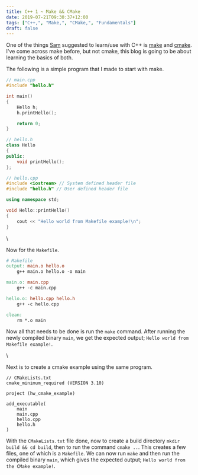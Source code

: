 ```yaml
---
title: C++ 1 ~ Make && CMake
date: 2019-07-21T09:30:37+12:00
tags: ["C++,", "Make,", "CMake,", "Fundamentals"]
draft: false
---
```


One of the things [Sam](https://github.com/pigeonhands) suggested to learn/use with C++ is [make](https://gnu.org/software/make/) and [cmake](https://cmake.org). I've come across make before, but not cmake, this blog is going to be about learning the basics of both.

The following is a simple program that I made to start with make.

```C++
// main.cpp
#include "hello.h"

int main()
{
    Hello h;
    h.printHello();

    return 0;
}
```

```C++
// hello.h
class Hello
{
public:
    void printHello();
};
```

```C++
// hello.cpp
#include <iostream> // System defined header file
#include "hello.h" // User defined header file

using namespace std;

void Hello::printHello()
{
    cout << "Hello world from Makefile example!\n";
}
```

\

Now for the `Makefile`.

```Makefile
# Makefile
output: main.o hello.o
	g++ main.o hello.o -o main

main.o: main.cpp
	g++ -c main.cpp

hello.o: hello.cpp hello.h
	g++ -c hello.cpp

clean:
	rm *.o main
```

Now all that needs to be done is run the `make` command. After running the newly compiled binary `main`, we get the expected output; `Hello world from Makefile example!`.

\

Next is to create a cmake example using the same program.

```
// CMakeLists.txt
cmake_minimum_required (VERSION 3.10)

project (hw_cmake_example)

add_executable(
    main
    main.cpp
    hello.cpp
    hello.h
)
```

With the `CMakeLists.txt` file done, now to create a build directory `mkdir build && cd build`, then to run the command `cmake ..`. This creates a few files, one of which is a `Makefile`. We can now run `make` and then run the compiled binary `main`, which gives the expected output; `Hello world from the CMake example!`.
